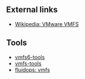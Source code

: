 ## External links

- [Wikipedia: VMware VMFS](https://en.wikipedia.org/wiki/VMware_VMFS)

## Tools

- [vmfs6-tools](https://github.com/weafon/vmfs6-tool)
- [vmfs-tools](https://github.com/glandium/vmfs-tools)
- [fluidops: vmfs](https://code.google.com/archive/p/vmfs)